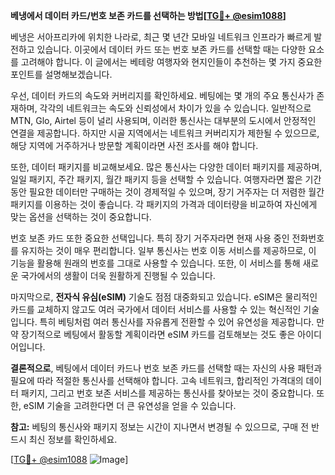 **베냉에서 데이터 카드/번호 보존 카드를 선택하는 방법[[TG💪+ @esim1088](https://t.me/s/esim1088)]**

베냉은 서아프리카에 위치한 나라로, 최근 몇 년간 모바일 네트워크 인프라가 빠르게 발전하고 있습니다. 이곳에서 데이터 카드 또는 번호 보존 카드를 선택할 때는 다양한 요소를 고려해야 합니다. 이 글에서는 베테랑 여행자와 현지인들이 추천하는 몇 가지 중요한 포인트를 설명해보겠습니다.

우선, 데이터 카드의 속도와 커버리지를 확인하세요. 베팅에는 몇 개의 주요 통신사가 존재하며, 각각의 네트워크는 속도와 신뢰성에서 차이가 있을 수 있습니다. 일반적으로 MTN, Glo, Airtel 등이 널리 사용되며, 이러한 통신사는 대부분의 도시에서 안정적인 연결을 제공합니다. 하지만 시골 지역에서는 네트워크 커버리지가 제한될 수 있으므로, 해당 지역에 거주하거나 방문할 계획이라면 사전 조사를 해야 합니다.

또한, 데이터 패키지를 비교해보세요. 많은 통신사는 다양한 데이터 패키지를 제공하며, 일일 패키지, 주간 패키지, 월간 패키지 등을 선택할 수 있습니다. 여행자라면 짧은 기간 동안 필요한 데이터만 구매하는 것이 경제적일 수 있으며, 장기 거주자는 더 저렴한 월간 패키지를 이용하는 것이 좋습니다. 각 패키지의 가격과 데이터량을 비교하여 자신에게 맞는 옵션을 선택하는 것이 중요합니다.

번호 보존 카드 또한 중요한 선택입니다. 특히 장기 거주자라면 현재 사용 중인 전화번호를 유지하는 것이 매우 편리합니다. 일부 통신사는 번호 이동 서비스를 제공하므로, 이 기능을 활용해 원래의 번호를 그대로 사용할 수 있습니다. 또한, 이 서비스를 통해 새로운 국가에서의 생활이 더욱 원활하게 진행될 수 있습니다.

마지막으로, **전자식 유심(eSIM)** 기술도 점점 대중화되고 있습니다. eSIM은 물리적인 카드를 교체하지 않고도 여러 국가에서 데이터 서비스를 사용할 수 있는 혁신적인 기술입니다. 특히 베팅처럼 여러 통신사를 자유롭게 전환할 수 있어 유연성을 제공합니다. 만약 장기적으로 베팅에서 활동할 계획이라면 eSIM 카드를 검토해보는 것도 좋은 아이디어입니다.

**결론적으로**, 베팅에서 데이터 카드나 번호 보존 카드를 선택할 때는 자신의 사용 패턴과 필요에 따라 적절한 통신사를 선택해야 합니다. 고속 네트워크, 합리적인 가격대의 데이터 패키지, 그리고 번호 보존 서비스를 제공하는 통신사를 찾아보는 것이 중요합니다. 또한, eSIM 기술을 고려한다면 더 큰 유연성을 얻을 수 있습니다.

**참고:** 베팅의 통신사와 패키지 정보는 시간이 지나면서 변경될 수 있으므로, 구매 전 반드시 최신 정보를 확인하세요.

[[TG💪+ @esim1088](https://t.me/s/esim1088) ![Image](https://i.postimg.cc/Y0z9fWf4/image.png)]